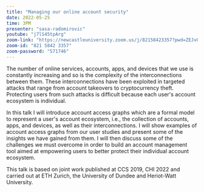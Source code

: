 ```yaml
---
title: "Managing our online account security"
date: 2022-05-25
time: 3PM
presenter: "sasa-radomirovic"
youtube: "j7lS45tpArg"
zoom-link: "https://newcastleuniversity.zoom.us/j/82158423357?pwd=ZEJvQ3RUWkt1S0JxYXZMVU1sQWViUT09"
zoom-id: "821 5842 3357"
zoom-password: "571746"
---
```


The number of online services, accounts, apps, and devices that we use is constantly increasing and so is the complexity of the interconnections between them. These interconnections have been exploited in targeted attacks that range from account takeovers to cryptocurrency theft.  Protecting users from such attacks is difficult because each user's account ecosystem is individual.

In this talk I will introduce account access graphs which are a formal model to represent a user's account ecosystem, i.e., the collection of accounts, apps, and devices, as well as their interconnections. I will show examples of account access graphs from our user studies and present some of the insights we have gained from them. I will then discuss some of the challenges we must overcome in order to build an account management tool aimed at empowering users to better protect their individual account ecosystem.

This talk is based on joint work published at CCS 2019, CHI 2022 and carried out at ETH Zurich, the University of Dundee and Heriot-Watt University.
